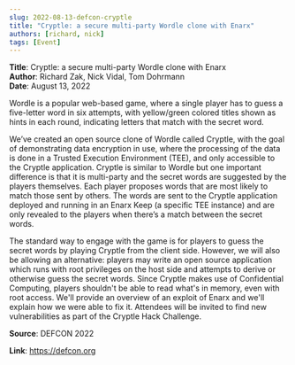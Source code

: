 ```yaml
---
slug: 2022-08-13-defcon-cryptle
title: "Cryptle: a secure multi-party Wordle clone with Enarx"  
authors: [richard, nick]
tags: [Event]
---
```


**Title**: Cryptle: a secure multi-party Wordle clone with Enarx    
**Author**: Richard Zak, Nick Vidal, Tom Dohrmann   
**Date**: August 13, 2022   

Wordle is a popular web-based game, where a single player has to guess a five-letter word in six attempts, with yellow/green colored titles shown as hints in each round, indicating letters that match with the secret word.

We’ve created an open source clone of Wordle called Cryptle, with the goal of demonstrating data encryption in use, where the processing of the data is done in a Trusted Execution Environment (TEE), and only accessible to the Cryptle application.
Cryptle is similar to Wordle but one important difference is that it is multi-party and the secret words are suggested by the players themselves. Each player proposes words that are most likely to match those sent by others. The words are sent to the Cryptle application deployed and running in an Enarx Keep (a specific TEE instance) and are only revealed to the players when there’s a match between the secret words.

The standard way to engage with the game is for players to guess the secret words by playing Cryptle from the client side. However, we will also be allowing an alternative: players may write an open source application which runs with root privileges on the host side and attempts to derive or otherwise guess the secret words. Since Cryptle makes use of Confidential Computing, players shouldn't be able to read what's in memory, even with root access.
We'll provide an overview of an exploit of Enarx and we'll explain how we were able to fix it. Attendees will be invited to find new vulnerabilities as part of the Cryptle Hack Challenge.


**Source**: DEFCON 2022

**Link**: https://defcon.org